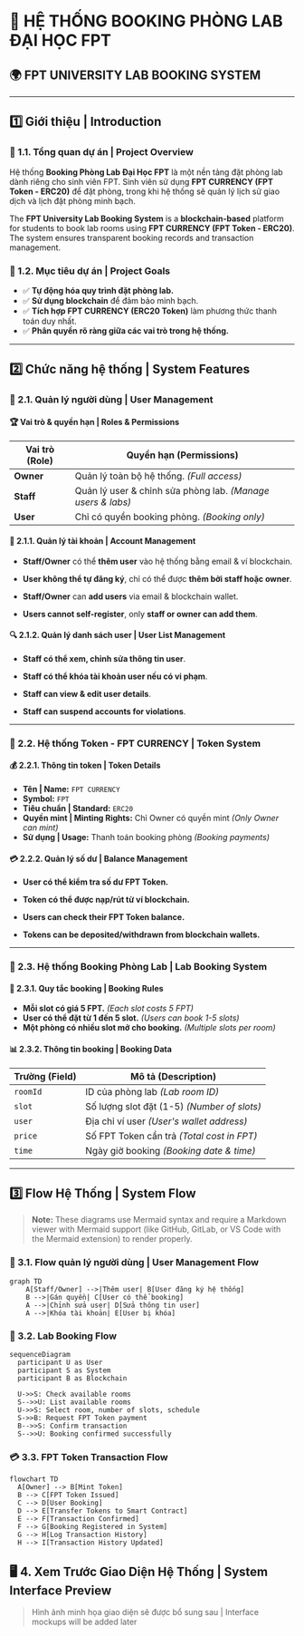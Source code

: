 # 📌 HỆ THỐNG BOOKING PHÒNG LAB ĐẠI HỌC FPT
## 🌍 FPT UNIVERSITY LAB BOOKING SYSTEM

---

## 1️⃣ Giới thiệu | Introduction

### 📌 1.1. Tổng quan dự án | Project Overview
Hệ thống **Booking Phòng Lab Đại Học FPT** là một nền tảng đặt phòng lab dành riêng cho sinh viên FPT.
Sinh viên sử dụng **FPT CURRENCY (FPT Token - ERC20)** để đặt phòng, trong khi hệ thống sẽ quản lý lịch sử giao dịch và lịch đặt phòng minh bạch.

The **FPT University Lab Booking System** is a **blockchain-based** platform for students to book lab rooms using **FPT CURRENCY (FPT Token - ERC20)**.
The system ensures transparent booking records and transaction management.

### 🎯 1.2. Mục tiêu dự án | Project Goals
- ✅ **Tự động hóa quy trình đặt phòng lab.**
- ✅ **Sử dụng blockchain** để đảm bảo minh bạch.
- ✅ **Tích hợp FPT CURRENCY (ERC20 Token)** làm phương thức thanh toán duy nhất.
- ✅ **Phân quyền rõ ràng giữa các vai trò trong hệ thống.**

---

## 2️⃣ Chức năng hệ thống | System Features

### 👥 2.1. Quản lý người dùng | User Management
#### 🏆 Vai trò & quyền hạn | Roles & Permissions

| **Vai trò (Role)** | **Quyền hạn (Permissions)** |
|------------------|----------------------------------|
| **Owner** | Quản lý toàn bộ hệ thống. *(Full access)* |
| **Staff** | Quản lý user & chỉnh sửa phòng lab. *(Manage users & labs)* |
| **User**  | Chỉ có quyền booking phòng. *(Booking only)* |

#### 📝 2.1.1. Quản lý tài khoản | Account Management
- **Staff/Owner** có thể **thêm user** vào hệ thống bằng email & ví blockchain.
- **User không thể tự đăng ký**, chỉ có thể được **thêm bởi staff hoặc owner**.

- **Staff/Owner** can **add users** via email & blockchain wallet.
- **Users cannot self-register**, only **staff or owner can add them**.

#### 🔍 2.1.2. Quản lý danh sách user | User List Management
- **Staff có thể xem, chỉnh sửa thông tin user**.
- **Staff có thể khóa tài khoản user nếu có vi phạm**.

- **Staff can view & edit user details**.
- **Staff can suspend accounts for violations**.

---

### 🏦 2.2. Hệ thống Token - FPT CURRENCY | Token System
#### 💰 2.2.1. Thông tin token | Token Details
- **Tên | Name:** `FPT CURRENCY`
- **Symbol:** `FPT`
- **Tiêu chuẩn | Standard:** `ERC20`
- **Quyền mint | Minting Rights:** Chỉ Owner có quyền mint *(Only Owner can mint)*
- **Sử dụng | Usage:** Thanh toán booking phòng *(Booking payments)*

#### 💳 2.2.2. Quản lý số dư | Balance Management
- **User có thể kiểm tra số dư FPT Token.**
- **Token có thể được nạp/rút từ ví blockchain.**

- **Users can check their FPT Token balance.**
- **Tokens can be deposited/withdrawn from blockchain wallets.**

---

### 🏢 2.3. Hệ thống Booking Phòng Lab | Lab Booking System
#### 📌 2.3.1. Quy tắc booking | Booking Rules
- **Mỗi slot có giá 5 FPT.** *(Each slot costs 5 FPT)*
- **User có thể đặt từ 1 đến 5 slot.** *(Users can book 1-5 slots)*
- **Một phòng có nhiều slot mở cho booking.** *(Multiple slots per room)*

#### 📊 2.3.2. Thông tin booking | Booking Data

| **Trường (Field)** | **Mô tả (Description)** |
|-----------------|----------------------------------|
| `roomId`  | ID của phòng lab *(Lab room ID)* |
| `slot`    | Số lượng slot đặt (1-5) *(Number of slots)* |
| `user`    | Địa chỉ ví user *(User's wallet address)* |
| `price`   | Số FPT Token cần trả *(Total cost in FPT)* |
| `time`    | Ngày giờ booking *(Booking date & time)* |

---

## 3️⃣ Flow Hệ Thống | System Flow

> **Note:** These diagrams use Mermaid syntax and require a Markdown viewer with Mermaid support (like GitHub, GitLab, or VS Code with the Mermaid extension) to render properly.

### 👥 3.1. Flow quản lý người dùng | User Management Flow

```mermaid
graph TD
    A[Staff/Owner] -->|Thêm user| B[User đăng ký hệ thống]
    B -->|Gán quyền| C[User có thể booking]
    A -->|Chỉnh sửa user| D[Sửa thông tin user]
    A -->|Khóa tài khoản| E[User bị khóa]
```

### 🏢 3.2. Lab Booking Flow

```mermaid
sequenceDiagram
  participant U as User
  participant S as System
  participant B as Blockchain

  U->>S: Check available rooms
  S-->>U: List available rooms
  U->>S: Select room, number of slots, schedule
  S->>B: Request FPT Token payment
  B-->>S: Confirm transaction
  S-->>U: Booking confirmed successfully
```

### 💳 3.3. FPT Token Transaction Flow
```mermaid
flowchart TD
  A[Owner] --> B[Mint Token]
  B --> C[FPT Token Issued]
  C --> D[User Booking]
  D --> E[Transfer Tokens to Smart Contract]
  E --> F[Transaction Confirmed]
  F --> G[Booking Registered in System]
  G --> H[Log Transaction History]
  H --> I[Transaction History Updated]
```

## 🖥️ 4. Xem Trước Giao Diện Hệ Thống | System Interface Preview

> Hình ảnh minh họa giao diện sẽ được bổ sung sau | Interface mockups will be added later
